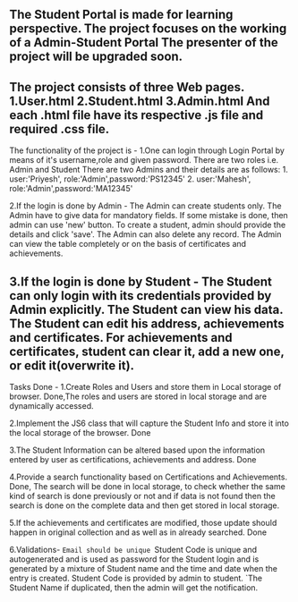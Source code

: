 The Student Portal is made for learning perspective.
The project focuses on the working of a Admin-Student Portal
The presenter of the project will be upgraded soon.
-------------------------------------------------------------------------------------------------------- 
The project consists of three Web pages.
    1.User.html
    2.Student.html
    3.Admin.html
And each .html file have its respective .js file and required .css file.
---------------------------------------------------------------------------------------------------------
The functionality of the project is -
1.One can login through Login Portal by means of it's username,role and given password.
    There are two roles i.e. Admin and Student
    There are two Admins and their details are as follows:
    1. user:'Priyesh', role:'Admin',password:'PS12345'
    2. user:'Mahesh', role:'Admin',password:'MA12345'

2.If the login is done by Admin - 
    The Admin can create students only.
    The Admin have to give data for mandatory fields.
    If some mistake is done, then admin can use 'new' button.
    To create a student, admin should provide the details and click 'save'.
    The Admin can also delete any record.
    The Admin can view the table completely or on the basis of certificates and achievements.

3.If the login is done by Student -
    The Student can only login with its credentials provided by Admin explicitly.
    The Student can view his data.
    The Student can edit his address, achievements and certificates.
    For achievements and certificates, student can clear it, add a new one, or edit it(overwrite it).
---------------------------------------------------------------------------------------------------------

Tasks Done - 
1.Create Roles and Users and store them in Local storage of browser.
    Done,The roles and users are stored in local storage and are dynamically accessed.

2.Implement the JS6 class that will capture the Student Info and store it into the local storage of the browser.
    Done

3.The Student Information can be altered based upon the information entered by user as certifications, achievements and address.
    Done

4.Provide a search functionality based on Certifications and Achievements.
    Done, The search will be done in local storage, to check whether the same kind of search is done previously or not and if data is not found then the search is done on the complete data and then get stored in local storage.

5.If the achievements and certificates are modified, those update should happen in original collection and as well as in already searched.
    Done

6.Validations-
    `Email should be unique
    `Student Code is unique and autogenerated and is used as password for the Student login and is generated by a mixture of Student name and the time and date when the entry is created. Student Code is provided by admin to student.
    `The Student Name if duplicated, then the admin will get the notification.





